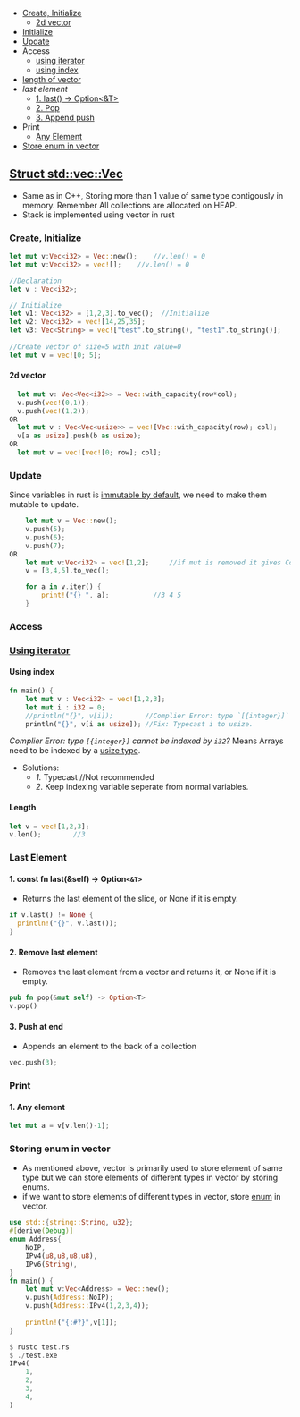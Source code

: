 - [Create, Initialize](#cin)
  - [2d vector](#2d)
- [Initialize](#init)
- [Update](#update)
- Access
  - [using iterator](#itr)
  - [using index](#ind)
- [length of vector](#len)
- _last element_
  - [1. last() -> Option<&T>](#plast)
  - [2. Pop](#pop)
  - [3. Append push](#push)
- Print
  - [Any Element](#any)
- [Store enum in vector](enumvec)


## [Struct std::vec::Vec](https://doc.rust-lang.org/std/vec/struct.Vec.html#method.push)
- Same as in C++, Storing more than 1 value of same type contigously in memory. Remember All collections are allocated on HEAP.
- Stack is implemented using vector in rust

<a name=cin></a>
### Create, Initialize
```rs
let mut v:Vec<i32> = Vec::new();    //v.len() = 0
let mut v:Vec<i32> = vec![];    //v.len() = 0

//Declaration
let v : Vec<i32>;              

// Initialize
let v1: Vec<i32> = [1,2,3].to_vec();  //Initialize
let v2: Vec<i32> = vec![14,25,35];
let v3: Vec<String> = vec!["test".to_string(), "test1".to_string()];
  
//Create vector of size=5 with init value=0
let mut v = vec![0; 5];
```

<a name=2d></a>
#### 2d vector
```rs
  let mut v: Vec<Vec<i32>> = Vec::with_capacity(row*col);
  v.push(vec!(0,1));  
  v.push(vec!(1,2));
OR         
  let mut v : Vec<Vec<usize>> = vec![Vec::with_capacity(row); col];
  v[a as usize].push(b as usize);
OR  
  let mut v = vec![vec![0; row]; col];  
```

<a name=update></a>
### Update
Since variables in rust is [immutable by default](/Languages/Programming_Languages/Rust), we need to make them mutable to update.
```rs
    let mut v = Vec::new();
    v.push(5);
    v.push(6);
    v.push(7);
OR 
    let mut v:Vec<i32> = vec![1,2];     //if mut is removed it gives Compilation error
    v = [3,4,5].to_vec();

    for a in v.iter() {
        print!("{} ", a);           //3 4 5
    }
```

### Access
<a name=itr></a>
### [Using iterator](/Languages/Programming_Languages/Rust/Iterators)

<a name=ind></a>
#### Using index
```rs
fn main() {
    let mut v : Vec<i32> = vec![1,2,3];
    let mut i : i32 = 0;
    //println("{}", v[i]);        //Complier Error: type `[{integer}]` cannot be indexed by `i32`
    println("{}", v[i as usize]); //Fix: Typecast i to usize.
```
_Complier Error: type `[{integer}]` cannot be indexed by `i32`?_ Means Arrays need to be indexed by a [usize type](/Languages/Programming_Languages/Rust/Data_Types). 
- Solutions:
  - _1._ Typecast          //Not recommended
  - _2._ Keep indexing variable seperate from normal variables.

<a name=len></a>
#### Length
```rs
let v = vec![1,2,3];
v.len();        //3
```

### Last Element
<a name=plast></a>
#### 1. const fn last(&self) -> Option`<&T>`
- Returns the last element of the slice, or None if it is empty.
```rs
if v.last() != None {
  println!("{}", v.last());
}
```

<a name=pop></a>
#### 2. Remove last element
- Removes the last element from a vector and returns it, or None if it is empty.
```rs
pub fn pop(&mut self) -> Option<T>
v.pop()
```

<a name=push></a>
#### 3. Push at end
- Appends an element to the back of a collection
```rs
vec.push(3);
```

### Print
<a name=any></a>
#### 1. Any element
```rs
let mut a = v[v.len()-1];
```

<a name=enumvec></a>
### Storing enum in vector
- As mentioned above, vector is primarily used to store element of same type but we can store elements of different types in vector by storing enums.
- if we want to store elements of different types in vector, store [enum](/Languages/Programming_Languages/Rust) in vector.
```rust
use std::{string::String, u32};
#[derive(Debug)]
enum Address{
    NoIP,
    IPv4(u8,u8,u8,u8),
    IPv6(String),
}
fn main() {
    let mut v:Vec<Address> = Vec::new();
    v.push(Address::NoIP);
    v.push(Address::IPv4(1,2,3,4));
    
    println!("{:#?}",v[1]);
}    

$ rustc test.rs
$ ./test.exe
IPv4(
    1,
    2,
    3,
    4,
)
```
